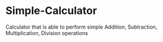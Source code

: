 # Simple-Calculator
Calculator that is able to perform simple Addition, Subtraction, Multiplication, Division operations
